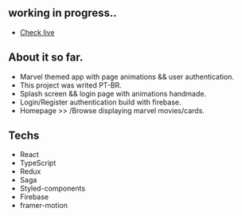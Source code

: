 ## working in progress..

- [Check live](https://marvel-app.vercel.app/login)

## About it so far.

- Marvel themed app with page animations && user authentication.
- This project was writed PT-BR.
- Splash screen && login page with animations handmade.
- Login/Register authentication build with firebase.
- Homepage >> /Browse displaying marvel movies/cards.

## Techs

- React
- TypeScript
- Redux
- Saga
- Styled-components
- Firebase
- framer-motion

